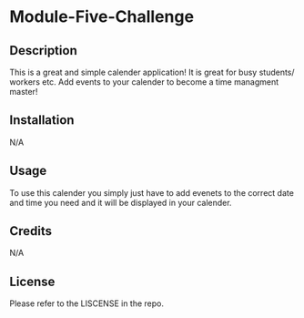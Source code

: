 # Module-Five-Challenge

## Description 
This is a great and simple calender application! It is great for busy students/ workers etc. Add events to your calender to become a time managment master!

## Installation

N/A

## Usage

To use this calender you simply just have to add evenets to the correct date and time you need and it will be displayed in your calender.

## Credits

N/A

## License

Please refer to the LISCENSE in the repo.
